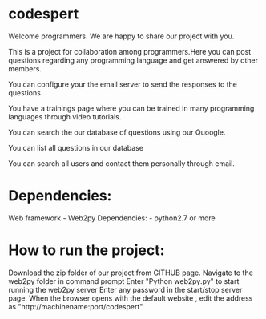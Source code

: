 codespert
=========
Welcome programmers. We are happy to share our project with you.

This is a project for collaboration among programmers.Here you can post questions regarding any programming language and 
get answered by other members.

You can configure your the email server to send the responses to the questions.


You have a trainings page where you can be trained in many  programming languages through video tutorials.


You can search the our database of questions using our Quoogle.


You can list all questions in our database


You can search all users and contact them personally through email.



Dependencies:
============
Web framework - Web2py
Dependencies: - python2.7 or more


How to run the project:
======================
Download the zip folder of our project from GITHUB page.
Navigate to the web2py folder in command prompt
Enter "Python web2py.py" to start running the web2py server
Enter any password in the start/stop server page.
When the browser opens with the default website , edit the address as "http://machinename:port/codespert"

